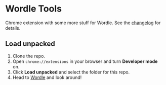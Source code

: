 # Wordle Tools

Chrome extension with some more stuff for Wordle. See the [changelog](CHANGELOG.md) for details.

## Load unpacked

1. Clone the repo.
2. Open `chrome://extensions` in your browser and turn **Developer mode** on.
3. Click **Load unpacked** and select the folder for this repo.
4. Head to [Wordle](https://www.nytimes.com/games/wordle/index.html) and look around!
